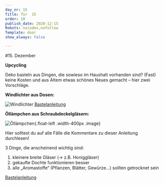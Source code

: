 ```yaml
---
day_nr: 15
Title: Tür  15
order: 10
publish_date: 2020-12-15
Robots: noindex,nofollow
Template: door
show_always: false

---
```



#15. Dezember

**Upcycling**


Deko basteln aus Dingen, die sowieso im Haushalt vorhanden sind? (Fast) keine Kosten und aus Altem etwas schönes Neues gemacht – hier zwei Vorschläge.



**Windlichter aus Dosen:**

![Windlichter](%assets_url%/pics/15/fb-romantisches-windlicht-fuer-drinnen-und-draussen-1.jpg)
<a target="_blank" href="https://www.smarticular.net/dosenlicht-windlicht-konservendose-selber-machen-basteln-anleitung/">Bastelanleitung</a>


**Öllämpchen aus Schraubdeckelgläsern:**

![Öllämpchen](%assets_url%/pics/15/oelkerzen-aus-schraubglaesern-selbermachen-4-1.jpg){.float-left .width-400px .image}

Hier solltest du auf alle Fälle die Kommentare zu dieser Anleitung durchlesen!

3 Dinge, die anscheinend wichtig sind:

1. kleinere breite Gläser (→ z.B. Honiggläser)
2. gekaufte Dochte funktionieren besser
3. alle „Aromastoffe“ (Pflanzen, Blätter, Gewürze…) sollten getrocknet sein

<a target="_blank" href="https://www.smarticular.net/duftende-pflanzenoel-kerzen-basteln-aus-schraubglaesern/">Bastelanleitung</a>

